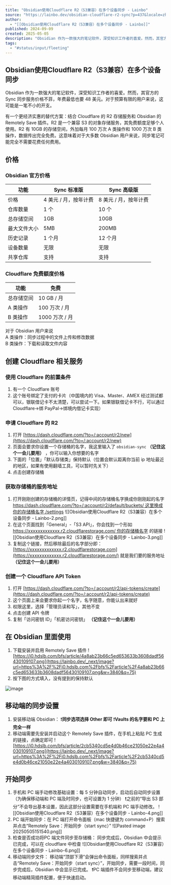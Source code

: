 ```yaml
---
title: "Obsidian使用Cloudflare R2（S3兼容）在多个设备同步 - Lainbo"
source: "https://lainbo.dev/obsidian-cloudflare-r2-sync?p=437&locale=zh"
author:
  - "[[Obsidian使用Cloudflare R2（S3兼容）在多个设备同步 - Lainbo]]"
published: 2024-09-09
created: 2025-05-05
description: "Obsidian 作为一款强大的笔记软件，深受知识工作者的喜爱。然而，其官方的 Sync 同步服务价格不菲，年费最低也要 48 美元。对于预算有限的用户来说，这可能是一笔不小的开支。 有一个更经济实惠的替代方案：结合 Cloudflare 的 R2 存储服务和 Obsidian…"
tags:
  - "#status/input/fleeting"
---
```

## Obsidian使用Cloudflare R2（S3兼容）在多个设备同步

Obsidian 作为一款强大的笔记软件，深受知识工作者的喜爱。然而，其官方的 Sync 同步服务价格不菲，年费最低也要 48 美元。对于预算有限的用户来说，这可能是一笔不小的开支。

有一个更经济实惠的替代方案：结合 Cloudflare 的 R2 存储服务和 Obsidian 的 Remotely Save 插件。R2 是一个兼容 S3 的对象存储服务，其免费额度足够个人使用。R2 有 10GB 的存储空间，外加每月 100 万次 A 类操作和 1000 万次 B 类操作，数据传出完全免费。这意味着对于大多数 Obsidian 用户来说，同步笔记可能完全不需要花费任何费用。

## 价格

### Obsidian 官方价格

| 功能     | Sync 标准版      | Sync 高级版      |
| ------ | ------------- | ------------- |
| 价格     | 4 美元 / 月，按年计费 | 8 美元 / 月，按年计费 |
| 仓库数量   | 1 个           | 10 个          |
| 总存储空间  | 1GB           | 10GB          |
| 最大文件大小 | 5MB           | 200MB         |
| 历史记录   | 1 个月          | 12 个月         |
| 设备数量   | 无限            | 无限            |
| 共享仓库   | 支持            | 支持            |

### Cloudflare 免费额度价格

| 功能    | 免费          |
| ----- | ----------- |
| 总存储空间 | 10 GB / 月   |
| A 类操作 | 100 万次 / 月  |
| B 类操作 | 1000 万次 / 月 |

对于 Obsidian 用户来说  
A 类操作：同步过程中的文件上传和修改数据  
B 类操作：下载和读取文件内容

## 创建 Cloudflare 相关服务

### 使用 Cloudflare 的前置条件

1. 有一个 Cloudflare 账号
2. 这个账号绑定了支付的卡片（中国境内的 Visa、Master、AMEX 经过测试都可以，银联借记卡不太清楚，可以尝试一下。如果银联借记卡不行，可以通过 Cloudflare→绑 PayPal→绑境内借记卡实现）

### 申请 Cloudflare 的 R2

1. 打开 [https://dash.cloudflare.com/?to=/:account/r2/new](https://dash.cloudflare.com/?to=/:account/r2/new)
2. 页面会要求你设置一个存储桶的名字，我这里输入了 `obsidian-sync` **（记住这个一会儿要用）** ，你可以输入你想要的名字
3. 下面的「位置」「默认存储类」保持默认（位置会默认距离你当前 ip 地址最近的地区，如果有使用翻墙工具，可以暂时先关下）
4. 点击创建存储桶

### 获取存储桶的服务地址

1. 打开刚刚创建的存储桶的详情页，记得中间的存储桶名字换成你刚刚起的名字 [https://dash.cloudflare.com/?to=/:account/r2/default/buckets/ 这里换成你的存储桶名字 /settings](https://dash.cloudflare.com/?to=/:account/r2/default/buckets/%E8%BF%99%E9%87%8C%E6%8D%A2%E6%88%90%E4%BD%A0%E7%9A%84%E5%AD%98%E5%82%A8%E6%A1%B6%E5%90%8D%E5%AD%97/settings)
   ![[Obsidian使用Cloudflare R2（S3兼容）在多个设备同步 - Lainbo-2.png]]
2. 在这个页面找到「General」-「S3 API」，你会找到一个形如 [https://xxxxxxxxxxxxx.r2.cloudflarestorage.com/ 你的存储桶名字](https://xxxxxxxxxxxxx.r2.cloudflarestorage.com/%E4%BD%A0%E7%9A%84%E5%AD%98%E5%82%A8%E6%A1%B6%E5%90%8D%E5%AD%97) 的链接
   ![[Obsidian使用Cloudflare R2（S3兼容）在多个设备同步 - Lainbo-3.png]]
3. 复制这个链接，然后移除最后的名字部分即： [https://xxxxxxxxxxxxx.r2.cloudflarestorage.com](https://xxxxxxxxxxxxx.r2.cloudflarestorage.com/) 就是我们要的服务地址 **（记住这个一会儿要用）**

### 创建一个 Cloudflare API Token

1. 打开 [https://dash.cloudflare.com/?to=/:account/r2/api-tokens/create](https://dash.cloudflare.com/?to=/:account/r2/api-tokens/create)
2. 这个页面上来会要求你起一个名字，名字随意，你能认出来就好
3. 权限这里，选择「管理员读和写」，其他不变
4. 点击创建 API 令牌
5. 复制「访问密钥 ID」「机密访问密钥」 **（记住这个一会儿要用）**

## 在 Obsidian 里面使用

1. 下载安装并启用 Remotely Save 插件
	![https://i0.hdslb.com/bfs/article/4a8ab23b66c5ed653633b3608dadf56430109107.png](https://lainbo.dev/_next/image?url=https%3A%2F%2Fi0.hdslb.com%2Fbfs%2Farticle%2F4a8ab23b66c5ed653633b3608dadf56430109107.png&w=3840&q=75)
2. 按下图的方式填入，没有提到的保持默认

![image](https://lainbo.dev/_next/image?url=https%3A%2F%2Fi0.hdslb.com%2Fbfs%2Farticle%2F6963eec61985cd31317540d07699e1c030109107.png&w=3840&q=75)

## 移动端的同步设置
1. 安装移动端 Obsidian：
   ❗**同步选项选择 Other 即可**
   ❗**Vaults 的名字要和 PC 上完全一样** 
2. 移动端需要先安装并启动这个 Remotely Save 插件，在手机上粘贴 PC 生成的链接，点确定即可
    ![https://i0.hdslb.com/bfs/article/2cb5340cd5e4d0b46ce21050e22e4a4030109107.png](https://lainbo.dev/_next/image?url=https%3A%2F%2Fi0.hdslb.com%2Fbfs%2Farticle%2F2cb5340cd5e4d0b46ce21050e22e4a4030109107.png&w=3840&q=75)
## 开始同步
1. 手机和 PC 端手动修改基础设置：每 5 分钟自动同步，启动后自动同步设置（为确保移动端和 PC 端及时同步，也可设置为 1 分钟）
   ❗之前的“导出 S3 部分”不会导出基本设置，因此这部分设置需要在手机端和 PC 端手动修改。
   ![[Obsidian使用Cloudflare R2（S3兼容）在多个设备同步 - Lainbo-4.png]]
2. PC 端开始同步：在 PC 端打开命令面板（mac 快捷键为 command+P）搜索并点击“Remotely Save：开始同步（start sync）”
   ![[Pasted image 20250505151540.png]]
3. 检查是否成功将PC 端文件同步至存储桶：
   同步完成后，Obsidian 中会提示已完成，可以在 cloudflare 中检查
   ![[Obsidian使用Cloudflare R2（S3兼容）在多个设备同步 - Lainbo-6.png]]
4. 移动端同步文件：
   移动端“顶部下滑”会弹出命令面板，同样搜索并点击“Remotely Save：开始同步（start sync）”，开始同步，需要一段时间，同步完成后，Obsidian 中会显示已完成。
   ❗PC 端插件不会同步至移动端，建议移动端精简插件配置，便于快速启动。